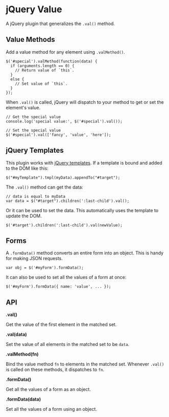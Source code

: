 # jQuery Value #

A jQuery plugin that generalizes the `.val()` method.

## Value Methods ##

Add a value method for any element using `.valMethod()`.

    $('#special').valMethod(function(data) {
      if (arguments.length == 0) {
        // Return value of `this`.
      }
      else {
        // Set value of `this`.
      }
    });

When `.val()` is called, jQuery will dispatch to your method to get or
set the element's value.

    // Get the special value
    console.log('special value:', $('#special').val());

    // Set the special value
    $('#special').val(['fancy', 'value', 'here']);

## jQuery Templates ##

This plugin works with [jQuery templates][1]. If a template is bound
and added to the DOM like this:

    $("#myTemplate").tmpl(myData).appendTo("#target");

The `.val()` method can get the data:

    // data is equal to myData
    var data = $("#target").children(':last-child').val();

Or it can be used to set the data. This automatically uses the
template to update the DOM.

    $('#target').children(':last-child').val(newValue);

## Forms ##

A `.formData()` method converts an entire form into an object. This is
handy for making JSON requests.

    var obj = $('#myForm').formData();

It can also be used to set all the values of a form at once:

    $('#myForm').formData({ name: 'value', ... });

## API ##

**.val()**

Get the value of the first element in the matched set.

**.val(data)**

Set the value of all elements in the matched set to be `data`.

**.valMethod(fn)**

Bind the value method `fn` to elements in the matched set. Whenever
`.val()` is called on these methods, it dispatches to `fn`.

**.formData()**

Get all the values of a form as an object.

**.formData(data)**

Set all the values of a form using an object.

[1]: http://api.jquery.com/category/plugins/templates/
